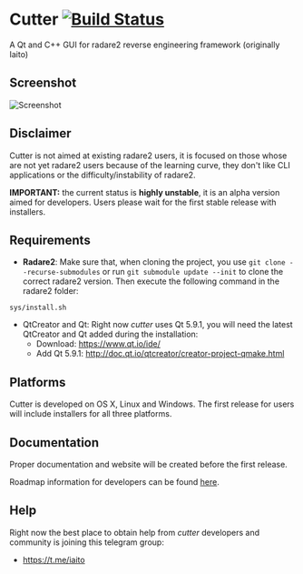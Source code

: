 # Cutter [![Build Status](https://travis-ci.org/radareorg/cutter.svg?branch=master)](https://travis-ci.org/radareorg/cutter)

A Qt and C++ GUI for radare2 reverse engineering framework (originally Iaito)

## Screenshot

![Screenshot](https://raw.githubusercontent.com/radareorg/cutter/master/Screenshots/Screenshot.png)

## Disclaimer

Cutter is not aimed at existing radare2 users, it is focused on those whose are not yet radare2 users because of the learning curve, they don't like CLI applications or the difficulty/instability of radare2.

**IMPORTANT:** the current status is **highly unstable**, it is an alpha version aimed for developers. Users please wait for the first stable release with installers.

## Requirements

- **Radare2**: Make sure that, when cloning the project, you use `git clone --recurse-submodules` or run `git submodule update --init` to clone the correct radare2 version. Then execute the following command in the radare2 folder:
```
sys/install.sh
```

- QtCreator and Qt: Right now *cutter* uses Qt 5.9.1, you will need the latest QtCreator and Qt added during the installation:
    - Download: https://www.qt.io/ide/
    - Add Qt 5.9.1: http://doc.qt.io/qtcreator/creator-project-qmake.html

## Platforms

Cutter is developed on OS X, Linux and Windows. The first release for users will include installers for all three platforms.

## Documentation

Proper documentation and website will be created before the first release.

Roadmap information for developers can be found [here](https://github.com/radareorg/cutter/wiki/Roadmap).

## Help

Right now the best place to obtain help from *cutter* developers and community is joining this telegram group:

- https://t.me/iaito
